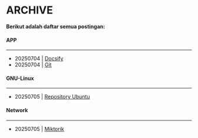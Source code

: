 # ARCHIVE
**Berikut adalah daftar semua postingan:**


#### APP
---

* 20250704 | [Docsify](/posts/APP/20250704_docsify.md)
* 20250704 | [Git](/posts/APP/20250704_git.md)

#### GNU-Linux
---

* 20250705 | [Repository Ubuntu](/posts/GNU-Linux/20250705_repository_Ubuntu.md)

#### Network
---

* 20250705 | [Miktorik](/posts/Network/20250705_miktorik.md)
